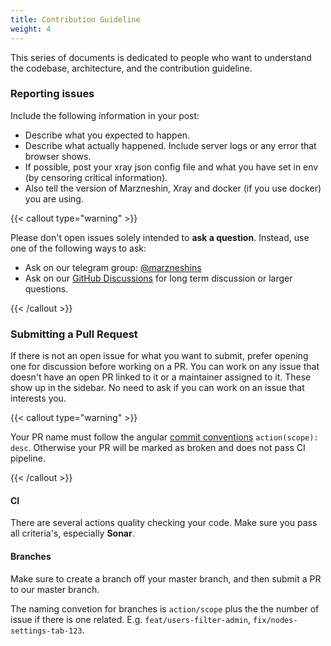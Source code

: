 ```yaml
---
title: Contribution Guideline
weight: 4
---
```


This series of documents is dedicated to people who want to understand
the codebase, architecture, and the contribution guideline.

### Reporting issues

Include the following information in your post:

- Describe what you expected to happen.
- Describe what actually happened. Include server logs or any error that browser shows.
- If possible, post your xray json config file and what you have set in env (by censoring critical information).
- Also tell the version of Marzneshin, Xray and docker (if you use docker) you are using.

{{< callout type="warning" >}}

Please don't open issues solely intended to **ask a question**. Instead, use one of the following ways to ask:

- Ask on our telegram group: [@marzneshins](https://t.me/marzneshins)
- Ask on our [GitHub Discussions](https://github.com/khodedawsh/marzneshin/discussions) for long term discussion or
  larger questions.

{{< /callout >}}

### Submitting a Pull Request

If there is not an open issue for what you want to submit, prefer opening one for discussion before working on a PR. You
can work on any issue that doesn't have an open PR linked to it or a maintainer assigned to it. These show up in the
sidebar. No need to ask if you can work on an issue that interests you.

{{< callout type="warning" >}}

Your PR name must follow the angular [commit conventions](https://www.conventionalcommits.org) `action(scope): desc`.
Otherwise your PR will be marked as broken and does not pass CI pipeline.

{{< /callout >}}

#### CI

There are several actions quality checking your code. Make sure you pass all criteria's, especially **Sonar**.

#### Branches

Make sure to create a branch off your master branch, and then submit a PR to our master branch.

The naming convetion for branches is `action/scope` plus the the number of issue if
there is one related. E.g. `feat/users-filter-admin`, `fix/nodes-settings-tab-123`.
